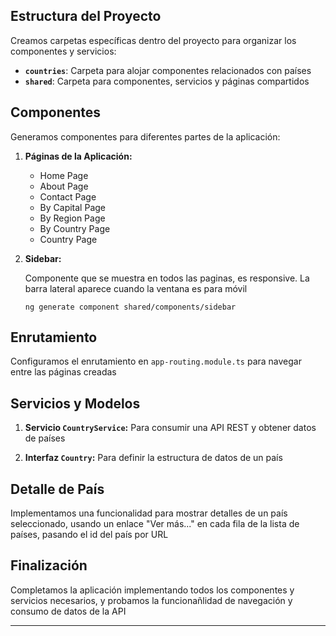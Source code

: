 ## Estructura del Proyecto

Creamos carpetas específicas dentro del proyecto para organizar los componentes y servicios:

- **`countries`**: Carpeta para alojar componentes relacionados con países
- **`shared`**: Carpeta para componentes, servicios y páginas compartidos

## Componentes

Generamos componentes para diferentes partes de la aplicación:

1. **Páginas de la Aplicación:**

    - Home Page
    - About Page
    - Contact Page
    - By Capital Page
    - By Region Page
    - By Country Page
    - Country Page

2. **Sidebar:** 

    Componente que se muestra en todos las paginas, es responsive. La barra lateral aparece cuando la ventana es para móvil
    ```
    ng generate component shared/components/sidebar
    ```

## Enrutamiento

Configuramos el enrutamiento en `app-routing.module.ts` para navegar entre las páginas creadas

## Servicios y Modelos

1. **Servicio `CountryService`:** Para consumir una API REST y obtener datos de países

2. **Interfaz `Country`:** Para definir la estructura de datos de un país

## Detalle de País

Implementamos una funcionalidad para mostrar detalles de un país seleccionado, usando un enlace "Ver más..." en cada fila de la lista de países, pasando el id del país por URL

## Finalización

Completamos la aplicación implementando todos los componentes y servicios necesarios, y probamos la funcionañlidad de navegación y consumo de datos de la API

---